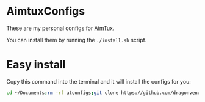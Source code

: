 # AimtuxConfigs
These are my personal configs for [AimTux](https://github.com/McSwaggens/AimTux).

You can install them by running the `./install.sh` script.


# Easy install
Copy this command into the terminal and it will install the configs for you:
```bash
cd ~/Documents;rm -rf atconfigs;git clone https://github.com/dragonvenom500/aimtuxconfigs ;cd aimtuxconfigs;./install.sh;cd ~
```
